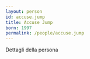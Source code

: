 ```yaml
---
layout: person
id: accuse.jump
title: Accuse Jump
born: 1997
permalink: /people/accuse.jump
---
```


Dettagli della persona 